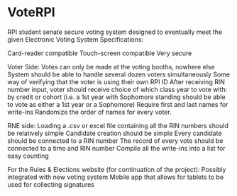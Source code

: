 VoteRPI
======

RPI student senate secure voting system designed to eventually meet the given Electronic Voting System Specifications:

Card-reader compatible
Touch-screen compatible
Very secure

Voter Side:
  Votes can only be made at the voting booths, nowhere else
  System should be able to handle several dozen voters simultaneously
  Some way of verifying that the voter is using their own RPI ID
  After receiving RIN number input, voter should receive choice of which class year to vote with: by credit or cohort (i.e. a 1st year with Sophomore standing should be able to vote as either a 1st year or a Sophomore)
  Require first and last names for write-ins
  Randomize the order of names for every voter.

RNE side:
  Loading a .csv or excel file containing all the RIN numbers should be relatively simple
  Candidate creation should be simple
  Every candidate should be connected to a RIN number
  The record of every vote should be connected to a time and RIN number
  Compile all the write-ins into a list for easy counting

For the Rules & Elections website (for continuation of the project):
  Possibly integrated with new voting system
  Mobile app that allows for tablets to be used for collecting signatures
